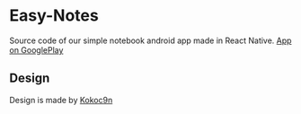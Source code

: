 # Easy-Notes
Source code of our simple notebook android app made in React Native. [App on GooglePlay](https://play.google.com/store/apps/details?id=com.es.easynotes)
## Design
Design is made by [Kokoc9n](https://github.com/Kokoc9n)
